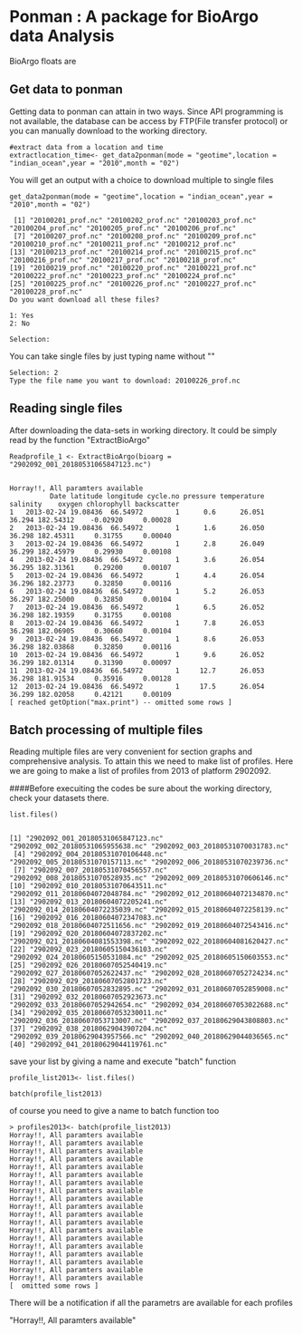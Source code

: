 

# Ponman : A package for BioArgo data Analysis

BioArgo floats are 


## Get data to ponman

Getting data to ponman can attain in two ways. Since API programming is not available, the database can be access by FTP(File transfer protocol) or you can manually download to the working directory. 

```
#extract data from a location and time
extractlocation_time<- get_data2ponman(mode = "geotime",location = "indian_ocean",year = "2010",month = "02")

```

You will get an output with a choice to download multiple to single files

```
get_data2ponman(mode = "geotime",location = "indian_ocean",year = "2010",month = "02")

 [1] "20100201_prof.nc" "20100202_prof.nc" "20100203_prof.nc" "20100204_prof.nc" "20100205_prof.nc" "20100206_prof.nc"
 [7] "20100207_prof.nc" "20100208_prof.nc" "20100209_prof.nc" "20100210_prof.nc" "20100211_prof.nc" "20100212_prof.nc"
[13] "20100213_prof.nc" "20100214_prof.nc" "20100215_prof.nc" "20100216_prof.nc" "20100217_prof.nc" "20100218_prof.nc"
[19] "20100219_prof.nc" "20100220_prof.nc" "20100221_prof.nc" "20100222_prof.nc" "20100223_prof.nc" "20100224_prof.nc"
[25] "20100225_prof.nc" "20100226_prof.nc" "20100227_prof.nc" "20100228_prof.nc"
Do you want download all these files? 

1: Yes
2: No

Selection: 

```

You can take single files by just typing name without ""


```
Selection: 2
Type the file name you want to download: 20100226_prof.nc

```

## Reading single files

After downloading the data-sets in working directory. It could be simply read by the function "ExtractBioArgo"

```
Readprofile_1 <- ExtractBioArgo(bioarg = "2902092_001_20180531065847123.nc")


Horray!!, All paramters available
          Date latitude longitude cycle.no pressure temperature salinity    oxygen chlorophyll backscatter
1   2013-02-24 19.08436  66.54972        1      0.6      26.051   36.294 182.54312    -0.02920     0.00028
2   2013-02-24 19.08436  66.54972        1      1.6      26.050   36.298 182.45311     0.31755     0.00040
3   2013-02-24 19.08436  66.54972        1      2.8      26.049   36.299 182.45979     0.29930     0.00108
4   2013-02-24 19.08436  66.54972        1      3.6      26.054   36.295 182.31361     0.29200     0.00107
5   2013-02-24 19.08436  66.54972        1      4.4      26.054   36.296 182.23773     0.32850     0.00116
6   2013-02-24 19.08436  66.54972        1      5.2      26.053   36.297 182.25000     0.32850     0.00104
7   2013-02-24 19.08436  66.54972        1      6.5      26.052   36.298 182.19359     0.31755     0.00108
8   2013-02-24 19.08436  66.54972        1      7.8      26.053   36.298 182.06905     0.30660     0.00104
9   2013-02-24 19.08436  66.54972        1      8.6      26.053   36.298 182.03868     0.32850     0.00116
10  2013-02-24 19.08436  66.54972        1      9.6      26.052   36.299 182.01314     0.31390     0.00097
11  2013-02-24 19.08436  66.54972        1     12.7      26.053   36.298 181.91534     0.35916     0.00128
12  2013-02-24 19.08436  66.54972        1     17.5      26.054   36.299 182.02058     0.42121     0.00109
[ reached getOption("max.print") -- omitted some rows ]

```
## Batch processing of multiple files

Reading multiple files are very convenient for section graphs and comprehensive analysis. To attain this we need to make list of profiles. Here we are going to make a list of profiles from 2013 of platform 2902092.

####Before execuiting the codes be sure about the working directory, check your datasets there.

```
list.files()


[1] "2902092_001_20180531065847123.nc" "2902092_002_20180531065955638.nc" "2902092_003_20180531070031783.nc"
 [4] "2902092_004_20180531070106448.nc" "2902092_005_20180531070157113.nc" "2902092_006_20180531070239736.nc"
 [7] "2902092_007_20180531070456557.nc" "2902092_008_20180531070528935.nc" "2902092_009_20180531070606146.nc"
[10] "2902092_010_20180531070643511.nc" "2902092_011_20180604072048784.nc" "2902092_012_20180604072134870.nc"
[13] "2902092_013_20180604072205241.nc" "2902092_014_20180604072235039.nc" "2902092_015_20180604072258139.nc"
[16] "2902092_016_20180604072347083.nc" "2902092_018_20180604072511656.nc" "2902092_019_20180604072543416.nc"
[19] "2902092_020_20180604072837202.nc" "2902092_021_20180604081553398.nc" "2902092_022_20180604081620427.nc"
[22] "2902092_023_20180605150436103.nc" "2902092_024_20180605150531084.nc" "2902092_025_20180605150603553.nc"
[25] "2902092_026_20180607052540419.nc" "2902092_027_20180607052622437.nc" "2902092_028_20180607052724234.nc"
[28] "2902092_029_20180607052801723.nc" "2902092_030_20180607052832895.nc" "2902092_031_20180607052859008.nc"
[31] "2902092_032_20180607052923673.nc" "2902092_033_20180607052942654.nc" "2902092_034_20180607053022688.nc"
[34] "2902092_035_20180607053230011.nc" "2902092_036_20180607053713007.nc" "2902092_037_20180629043808803.nc"
[37] "2902092_038_20180629043907204.nc" "2902092_039_20180629043957566.nc" "2902092_040_20180629044036565.nc"
[40] "2902092_041_20180629044119761.nc"

```
save your list by giving a name and execute "batch" function

```
profile_list2013<- list.files()

batch(profile_list2013)

```
of course you need to give a name to batch function too

```
> profiles2013<- batch(profile_list2013)
Horray!!, All paramters available
Horray!!, All paramters available
Horray!!, All paramters available
Horray!!, All paramters available
Horray!!, All paramters available
Horray!!, All paramters available
Horray!!, All paramters available
Horray!!, All paramters available
Horray!!, All paramters available
Horray!!, All paramters available
Horray!!, All paramters available
Horray!!, All paramters available
Horray!!, All paramters available
Horray!!, All paramters available
Horray!!, All paramters available
Horray!!, All paramters available
Horray!!, All paramters available
Horray!!, All paramters available
Horray!!, All paramters available
[  omitted some rows ]

```
There will be a notification if all the parametrs are available for each profiles

"Horray!!, All paramters available"



























